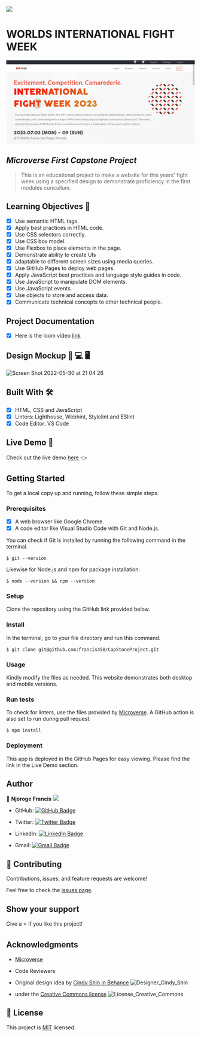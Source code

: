 ![](https://img.shields.io/badge/Microverse-blueviolet)

# WORLDS INTERNATIONAL FIGHT WEEK
<img src='img/desktop-fight-week-screenshot.png'>

## *Microverse First Capstone Project*

> This is an educational project to make a website for this years' fight week using a specified design to demonstrate proficiency in the first modules curicullum.

## Learning Objectives 🔖

- [x] Use semantic HTML tags.
- [x] Apply best practices in HTML code.
- [x] Use CSS selectors correctly.
- [x] Use CSS box model.
- [x] Use Flexbox to place elements in the page.
- [x] Demonstrate ability to create UIs
- [x] adaptable to different screen sizes using media queries.
- [x] Use GitHub Pages to deploy web pages.
- [x] Apply JavaScript best practices and language style guides in code.
- [x] Use JavaScript to manipulate DOM elements.
- [x] Use JavaScript events.
- [x] Use objects to store and access data.
- [x] Communicate technical concepts to other technical people.

## Project Documentation
- [x] Here is the loom video [link](https://www.loom.com/share/55f95314ade34700afcdbecec5137d7d)

## Design Mockup 📱 💻 🖥️
![Screen Shot 2022-05-30 at 21 04 26](https://user-images.githubusercontent.com/98527559/171028995-c3a99b54-5f1f-42f1-833d-17a8ed6be926.png)


## Built With 🛠️

- [x] HTML, CSS and JavaScript
- [x] Linters: Lighthouse, Webhint, Stylelint and ESlint
- [x] Code Editor: VS Code

## Live Demo 🔗

Check out the live demo [here](https://francis450.github.io/CapStoneProject) 👈


## Getting Started

To get a local copy up and running, follow these simple steps.

### Prerequisites

- [x] A web browser like Google Chrome.
- [x] A code editor like Visual Studio Code with Git and Node.js.

You can check if Git is installed by running the following command in the terminal.
```
$ git --version
```

Likewise for Node.js and npm for package installation.
```
$ node --version && npm --version
```

### Setup
Clone the repository using the GitHub link provided below.

### Install

In the terminal, go to your file directory and run this command.

```
$ git clone git@github.com:francis450/CapStoneProject.git
```

### Usage

Kindly modify the files as needed. This website demonstrates both desktop and mobile versions.

### Run tests

To check for linters, use the files provided by [Microverse](https://github.com/microverseinc/linters-config). A GitHub action is also set to run during pull request.
```
$ npm install
```

### Deployment
This app is deployed in the GitHub Pages for easy viewing.
Please find the link in the Live Demo section.

## Author

👤 **Njoroge Francis** <img src="https://emojis.slackmojis.com/emojis/images/1531849430/4246/blob-sunglasses.gif?1531849430" width="20"/>

- GitHub: [![GitHub Badge](https://img.shields.io/badge/-francis450-white?logo=GitHub&logoColor=181717&style=plastic)](https://github.com/francis450)
- Twitter: [![Twitter Badge](https://img.shields.io/badge/-nkamandefrancis-white?logo=Twitter&logoColor=1DA1F2&style=plastic)](https://twitter.com/nkamandefrancis)

- LinkedIn: [![LinkedIn Badge](https://img.shields.io/badge/-Francis-white?logo=LinkedIn&logoColor=0A66C2&style=plastic)](https://www.linkedin.com/in/kamande/)
- Gmail: [![Gmail Badge](https://img.shields.io/badge/-@franciskamande-white?logo=Gmail&logoColor=EA4335&style=plastic)](mailto:franciskamande2001@gmail.com)

## 🤝 Contributing

Contributions, issues, and feature requests are welcome!

Feel free to check the [issues page](https://github.com/mavericks-db/capstone01/issues).

## Show your support

Give a ⭐️ if you like this project!

## Acknowledgments

- [Microverse](https://www.microverse.org/)
- Code Reviewers
- Original design idea by [Cindy Shin in Behance](https://www.behance.net/adagio07)
  ![Designer_Cindy_Shin](https://user-images.githubusercontent.com/98527559/162937760-e8f46c98-e5b0-4a56-b268-4bb0cb6a61b9.png)

- under the [Creative Commons license](https://creativecommons.org/licenses/by-nc/4.0/)
  ![License_Creative_Commons](https://user-images.githubusercontent.com/98527559/162938258-ca5c702c-41a6-4364-adc2-20d4bc10c27e.png)



## 📝 License

This project is [MIT](./MIT.md) licensed.
